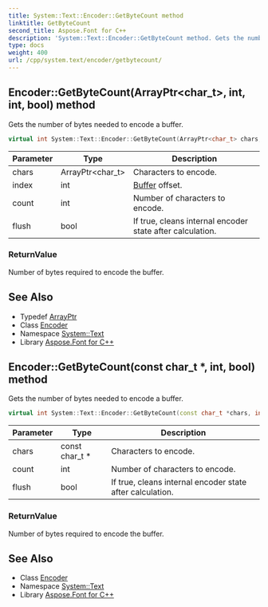 ```yaml
---
title: System::Text::Encoder::GetByteCount method
linktitle: GetByteCount
second_title: Aspose.Font for C++
description: 'System::Text::Encoder::GetByteCount method. Gets the number of bytes needed to encode a buffer in C++.'
type: docs
weight: 400
url: /cpp/system.text/encoder/getbytecount/
---
```

## Encoder::GetByteCount(ArrayPtr\<char_t\>, int, int, bool) method


Gets the number of bytes needed to encode a buffer.

```cpp
virtual int System::Text::Encoder::GetByteCount(ArrayPtr<char_t> chars, int index, int count, bool flush)
```


| Parameter | Type | Description |
| --- | --- | --- |
| chars | ArrayPtr\<char_t\> | Characters to encode. |
| index | int | [Buffer](../../../system/buffer/) offset. |
| count | int | Number of characters to encode. |
| flush | bool | If true, cleans internal encoder state after calculation. |

### ReturnValue

Number of bytes required to encode the buffer.

## See Also

* Typedef [ArrayPtr](../../../system/arrayptr/)
* Class [Encoder](../)
* Namespace [System::Text](../../)
* Library [Aspose.Font for C++](../../../)
## Encoder::GetByteCount(const char_t *, int, bool) method


Gets the number of bytes needed to encode a buffer.

```cpp
virtual int System::Text::Encoder::GetByteCount(const char_t *chars, int count, bool flush)
```


| Parameter | Type | Description |
| --- | --- | --- |
| chars | const char_t * | Characters to encode. |
| count | int | Number of characters to encode. |
| flush | bool | If true, cleans internal encoder state after calculation. |

### ReturnValue

Number of bytes required to encode the buffer.

## See Also

* Class [Encoder](../)
* Namespace [System::Text](../../)
* Library [Aspose.Font for C++](../../../)
